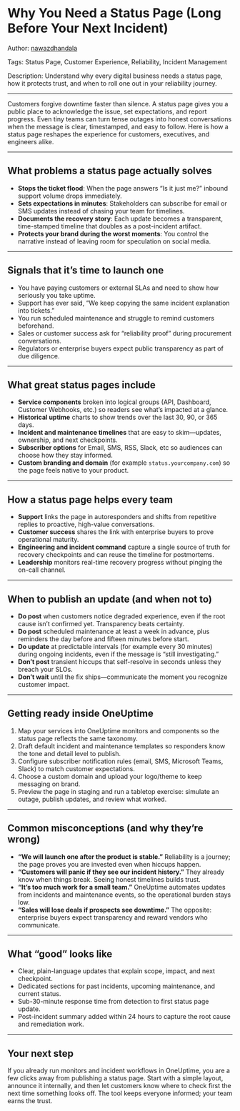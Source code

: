 # Why You Need a Status Page (Long Before Your Next Incident)

Author: [nawazdhandala](https://www.github.com/nawazdhandala)

Tags: Status Page, Customer Experience, Reliability, Incident Management

Description: Understand why every digital business needs a status page, how it protects trust, and when to roll one out in your reliability journey.

---

Customers forgive downtime faster than silence. A status page gives you a public place to acknowledge the issue, set expectations, and report progress. Even tiny teams can turn tense outages into honest conversations when the message is clear, timestamped, and easy to follow. Here is how a status page reshapes the experience for customers, executives, and engineers alike.

---

## What problems a status page actually solves

- **Stops the ticket flood**: When the page answers “Is it just me?” inbound support volume drops immediately.
- **Sets expectations in minutes**: Stakeholders can subscribe for email or SMS updates instead of chasing your team for timelines.
- **Documents the recovery story**: Each update becomes a transparent, time-stamped timeline that doubles as a post-incident artifact.
- **Protects your brand during the worst moments**: You control the narrative instead of leaving room for speculation on social media.

---

## Signals that it’s time to launch one

- You have paying customers or external SLAs and need to show how seriously you take uptime.
- Support has ever said, “We keep copying the same incident explanation into tickets.”
- You run scheduled maintenance and struggle to remind customers beforehand.
- Sales or customer success ask for “reliability proof” during procurement conversations.
- Regulators or enterprise buyers expect public transparency as part of due diligence.

---

## What great status pages include

- **Service components** broken into logical groups (API, Dashboard, Customer Webhooks, etc.) so readers see what’s impacted at a glance.
- **Historical uptime** charts to show trends over the last 30, 90, or 365 days.
- **Incident and maintenance timelines** that are easy to skim—updates, ownership, and next checkpoints.
- **Subscriber options** for Email, SMS, RSS, Slack, etc so audiences can choose how they stay informed.
- **Custom branding and domain** (for example `status.yourcompany.com`) so the page feels native to your product.

---

## How a status page helps every team

- **Support** links the page in autoresponders and shifts from repetitive replies to proactive, high-value conversations.
- **Customer success** shares the link with enterprise buyers to prove operational maturity.
- **Engineering and incident command** capture a single source of truth for recovery checkpoints and can reuse the timeline for postmortems.
- **Leadership** monitors real-time recovery progress without pinging the on-call channel.

---

## When to publish an update (and when not to)

- **Do post** when customers notice degraded experience, even if the root cause isn’t confirmed yet. Transparency beats certainty.
- **Do post** scheduled maintenance at least a week in advance, plus reminders the day before and fifteen minutes before start.
- **Do update** at predictable intervals (for example every 30 minutes) during ongoing incidents, even if the message is “still investigating.”
- **Don’t post** transient hiccups that self-resolve in seconds unless they breach your SLOs.
- **Don’t wait** until the fix ships—communicate the moment you recognize customer impact.

---

## Getting ready inside OneUptime

1. Map your services into OneUptime monitors and components so the status page reflects the same taxonomy.
2. Draft default incident and maintenance templates so responders know the tone and detail level to publish.
3. Configure subscriber notification rules (email, SMS, Microsoft Teams, Slack) to match customer expectations.
4. Choose a custom domain and upload your logo/theme to keep messaging on brand.
5. Preview the page in staging and run a tabletop exercise: simulate an outage, publish updates, and review what worked.

---

## Common misconceptions (and why they’re wrong)

- **“We will launch one after the product is stable.”** Reliability is a journey; the page proves you are invested even when hiccups happen.
- **“Customers will panic if they see our incident history.”** They already know when things break. Seeing honest timelines builds trust.
- **“It’s too much work for a small team.”** OneUptime automates updates from incidents and maintenance events, so the operational burden stays low.
- **“Sales will lose deals if prospects see downtime.”** The opposite: enterprise buyers expect transparency and reward vendors who communicate.

---

## What “good” looks like

- Clear, plain-language updates that explain scope, impact, and next checkpoint.
- Dedicated sections for past incidents, upcoming maintenance, and current status.
- Sub-30-minute response time from detection to first status page update.
- Post-incident summary added within 24 hours to capture the root cause and remediation work.

---

## Your next step

If you already run monitors and incident workflows in OneUptime, you are a few clicks away from publishing a status page. Start with a simple layout, announce it internally, and then let customers know where to check first the next time something looks off. The tool keeps everyone informed; your team earns the trust.
